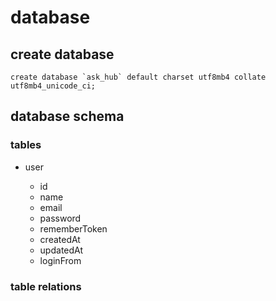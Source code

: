 # database

## create database

```mysql
create database `ask_hub` default charset utf8mb4 collate utf8mb4_unicode_ci;
```

## database schema

### tables

- user

  - id
  - name
  - email
  - password
  - rememberToken
  - createdAt
  - updatedAt
  - loginFrom

### table relations

